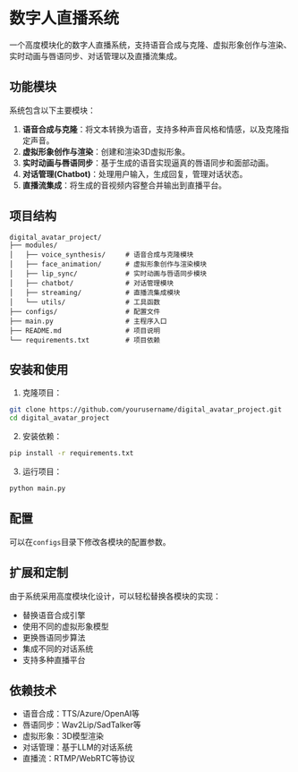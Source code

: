 # 数字人直播系统

一个高度模块化的数字人直播系统，支持语音合成与克隆、虚拟形象创作与渲染、实时动画与唇语同步、对话管理以及直播流集成。

## 功能模块

系统包含以下主要模块：

1. **语音合成与克隆**：将文本转换为语音，支持多种声音风格和情感，以及克隆指定声音。
2. **虚拟形象创作与渲染**：创建和渲染3D虚拟形象。
3. **实时动画与唇语同步**：基于生成的语音实现逼真的唇语同步和面部动画。
4. **对话管理(Chatbot)**：处理用户输入，生成回复，管理对话状态。
5. **直播流集成**：将生成的音视频内容整合并输出到直播平台。

## 项目结构

```
digital_avatar_project/
├── modules/
│   ├── voice_synthesis/     # 语音合成与克隆模块
│   ├── face_animation/      # 虚拟形象创作与渲染模块
│   ├── lip_sync/            # 实时动画与唇语同步模块
│   ├── chatbot/             # 对话管理模块
│   ├── streaming/           # 直播流集成模块
│   └── utils/               # 工具函数
├── configs/                 # 配置文件
├── main.py                  # 主程序入口
├── README.md                # 项目说明
└── requirements.txt         # 项目依赖
```

## 安装和使用

1. 克隆项目：
```bash
git clone https://github.com/yourusername/digital_avatar_project.git
cd digital_avatar_project
```

2. 安装依赖：
```bash
pip install -r requirements.txt
```

3. 运行项目：
```bash
python main.py
```

## 配置

可以在`configs`目录下修改各模块的配置参数。

## 扩展和定制

由于系统采用高度模块化设计，可以轻松替换各模块的实现：

- 替换语音合成引擎
- 使用不同的虚拟形象模型
- 更换唇语同步算法
- 集成不同的对话系统
- 支持多种直播平台

## 依赖技术

- 语音合成：TTS/Azure/OpenAI等
- 唇语同步：Wav2Lip/SadTalker等
- 虚拟形象：3D模型渲染
- 对话管理：基于LLM的对话系统
- 直播流：RTMP/WebRTC等协议 